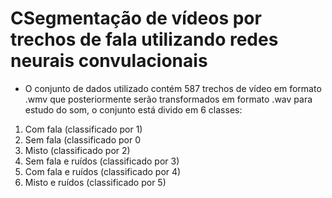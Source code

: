 # CSegmentação de vídeos por trechos de fala utilizando redes neurais convulacionais


*   O conjunto de dados utilizado contém 587 trechos de vídeo em formato .wmv que posteriormente serão transformados em formato .wav para estudo do som, o conjunto está divido em 6 classes:
  1. Com fala (classificado por 1)
  2. Sem fala (classificado por 0
  3. Misto (classificado por 2)
  4. Sem fala e ruídos (classificado por 3)
  5. Com fala e ruídos (classificado por 4)
  6. Misto e ruídos (classificado por 5) 
